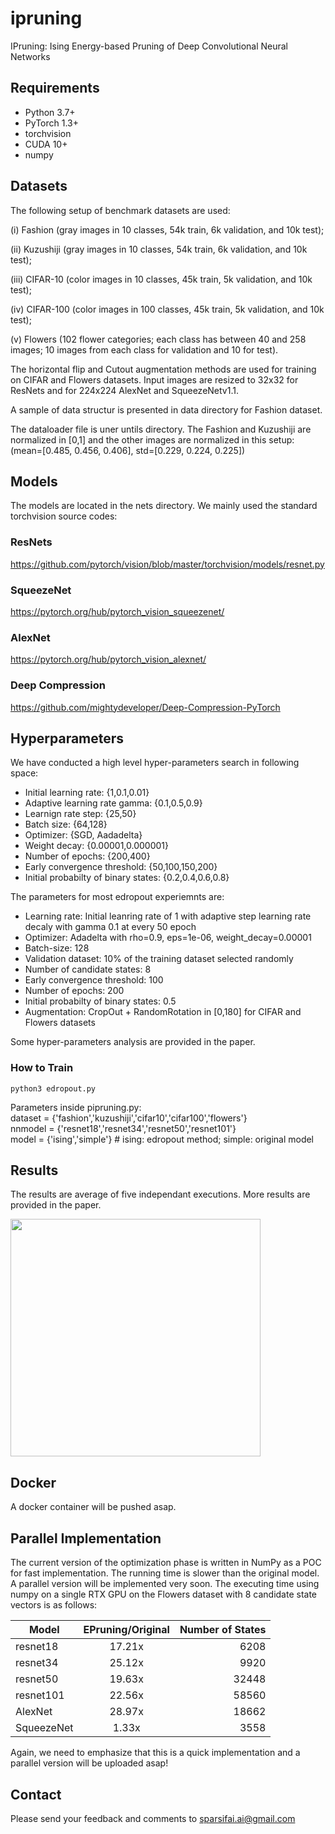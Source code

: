 # ipruning
IPruning: Ising Energy-based Pruning of Deep Convolutional Neural Networks


## Requirements
- Python 3.7+
- PyTorch 1.3+
- torchvision
- CUDA 10+
- numpy

## Datasets
The following setup of benchmark datasets are used: 

(i) Fashion (gray images in 10 classes, 54k train, 6k validation, and 10k test);

(ii) Kuzushiji (gray images in 10 classes, 54k train, 6k validation, and 10k test); 

(iii) CIFAR-10 (color images in 10 classes, 45k train, 5k validation, and 10k test);

(iv) CIFAR-100 (color images in 100 classes, 45k train, 5k validation, and 10k test);

(v) Flowers (102 flower categories; each class has between 40 and 258 images; 10 images from each class for validation and 10 for test). 

The horizontal flip and Cutout augmentation methods are used for training on CIFAR and Flowers datasets. Input images are resized to 32x32 for ResNets and for 224x224 AlexNet and SqueezeNetv1.1. 

A sample of data structur is presented in data directory for Fashion dataset.

The dataloader file is uner untils directory. The Fashion and Kuzushiji are normalized in [0,1] and the other images are normalized in this setup: (mean=[0.485, 0.456, 0.406], std=[0.229, 0.224, 0.225])

## Models
The models are located in the nets directory. We mainly used the standard torchvision source codes: 

### ResNets

https://github.com/pytorch/vision/blob/master/torchvision/models/resnet.py

### SqueezeNet

https://pytorch.org/hub/pytorch_vision_squeezenet/

### AlexNet

https://pytorch.org/hub/pytorch_vision_alexnet/

### Deep Compression

https://github.com/mightydeveloper/Deep-Compression-PyTorch

## Hyperparameters

We have conducted a high level hyper-parameters search in following space:

- Initial learning rate: {1,0.1,0.01}
- Adaptive learning rate gamma: {0.1,0.5,0.9}
- Learnign rate step: {25,50}
- Batch size: {64,128}
- Optimizer: {SGD, Aadadelta}
- Weight decay: {0.00001,0.000001}
- Number of epochs: {200,400}
- Early convergence threshold: {50,100,150,200}
- Initial probabilty of binary states: {0.2,0.4,0.6,0.8}


The parameters for most edropout experiemnts are:

- Learning rate: Initial leanring rate of 1 with adaptive step learning rate decaly with gamma 0.1 at every 50 epoch 
- Optimizer: Adadelta with rho=0.9, eps=1e-06, weight_decay=0.00001
- Batch-size: 128
- Validation dataset: 10% of the training dataset selected randomly
- Number of candidate states: 8
- Early convergence threshold: 100
- Number of epochs: 200
- Initial probabilty of binary states: 0.5
- Augmentation: CropOut + RandomRotation in [0,180] for CIFAR and Flowers datasets

Some hyper-parameters analysis are provided in the paper.

### How to Train
`python3 edropout.py`

Parameters inside pipruning.py:   
dataset = {'fashion','kuzushiji','cifar10','cifar100','flowers'}    
nnmodel = {'resnet18','resnet34','resnet50','resnet101'}   
model = {'ising','simple'} # ising: edropout method; simple: original model   

## Results
The results are average of five independant executions. More results are provided in the paper.

<img src="https://github.com/sparsifai/edropout/blob/master/pngs/res.png" data-canonical-src="https://github.com/sparsifai/edropout/blob/master/pngs/res.png" width="400" height="380" />

## Docker
A docker container will be pushed asap.

## Parallel Implementation
The current version of the optimization phase is written in NumPy as a POC for fast implementation. The running time is slower than the original model. A parallel version will be implemented very soon. The executing time using numpy on a single RTX GPU on the Flowers dataset with 8 candidate state vectors is as follows:

| Model        | EPruning/Original  | Number of States
| ------------- |:-------------:| -----:|
| resnet18     | 17.21x | 6208 |
| resnet34     | 25.12x      | 9920  |
| resnet50  | 19.63x    |  32448  |
resnet101 | 22.56x | 58560
AlexNet | 28.97x | 18662
SqueezeNet | 1.33x| 3558


Again, we need to emphasize that this is a quick implementation and a parallel version will be uploaded asap!


## Contact
Please send your feedback and comments to sparsifai.ai@gmail.com
